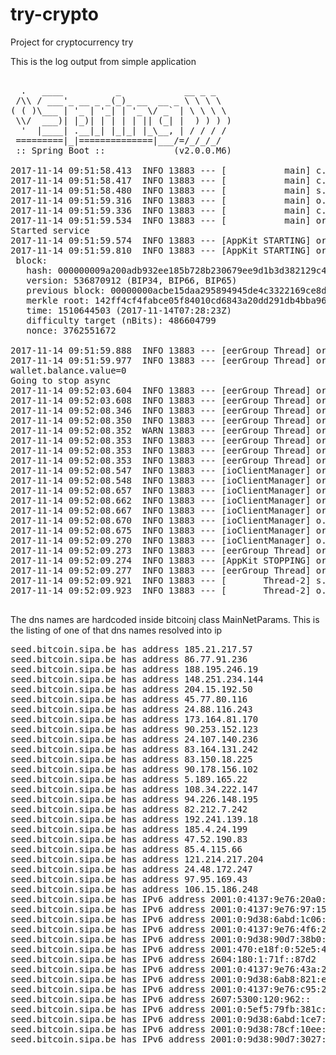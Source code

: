 # try-crypto
Project for cryptocurrency try

This is the log output from simple application

<pre>

  .   ____          _            __ _ _
 /\\ / ___'_ __ _ _(_)_ __  __ _ \ \ \ \
( ( )\___ | '_ | '_| | '_ \/ _` | \ \ \ \
 \\/  ___)| |_)| | | | | || (_| |  ) ) ) )
  '  |____| .__|_| |_|_| |_\__, | / / / /
 =========|_|==============|___/=/_/_/_/
 :: Spring Boot ::             (v2.0.0.M6)

2017-11-14 09:51:58.413  INFO 13883 --- [           main] c.e.trycrypto.TryCryptoApplication       : Starting TryCryptoApplication on kseniia-ThinkPad-E560 with PID 13883 (/home/kseniia/workspace_crypto/try-crypto/bin started by kseniia in /home/kseniia/workspace_crypto/try-crypto)
2017-11-14 09:51:58.417  INFO 13883 --- [           main] c.e.trycrypto.TryCryptoApplication       : No active profile set, falling back to default profiles: default
2017-11-14 09:51:58.480  INFO 13883 --- [           main] s.c.a.AnnotationConfigApplicationContext : Refreshing org.springframework.context.annotation.AnnotationConfigApplicationContext@647fd8ce: startup date [Tue Nov 14 09:51:58 EET 2017]; root of context hierarchy
2017-11-14 09:51:59.316  INFO 13883 --- [           main] o.s.j.e.a.AnnotationMBeanExporter        : Registering beans for JMX exposure on startup
2017-11-14 09:51:59.336  INFO 13883 --- [           main] c.e.trycrypto.TryCryptoApplication       : Started TryCryptoApplication in 1.464 seconds (JVM running for 2.068)
2017-11-14 09:51:59.534  INFO 13883 --- [           main] org.bitcoinj.core.Context                : Creating bitcoinj 0.14.5 context.
Started service
2017-11-14 09:51:59.574  INFO 13883 --- [AppKit STARTING] org.bitcoinj.kits.WalletAppKit           : Starting up with directory = /home/kseniia/tmp/bitcoin
2017-11-14 09:51:59.810  INFO 13883 --- [AppKit STARTING] org.bitcoinj.core.AbstractBlockChain     : chain head is at height 1230341:
 block: 
   hash: 000000009a200adb932ee185b728b230679ee9d1b3d382129c4a7211f4b7a5f3
   version: 536870912 (BIP34, BIP66, BIP65)
   previous block: 00000000acbe15daa295894945de4c3322169ce8dfec45a7a3d0a80718b5f639
   merkle root: 142ff4cf4fabce05f84010cd6843a20dd291db4bba96a4a148d5e91c6d66d634
   time: 1510644503 (2017-11-14T07:28:23Z)
   difficulty target (nBits): 486604799
   nonce: 3762551672

2017-11-14 09:51:59.888  INFO 13883 --- [eerGroup Thread] org.bitcoinj.core.PeerGroup              : Starting ...
2017-11-14 09:51:59.977  INFO 13883 --- [eerGroup Thread] org.bitcoinj.core.PeerGroup              : Localhost peer not detected.
wallet.balance.value=0
Going to stop async
2017-11-14 09:52:03.604  INFO 13883 --- [eerGroup Thread] org.bitcoinj.core.PeerGroup              : Peer discovery took 3,626 s and returned 135 items
2017-11-14 09:52:03.608  INFO 13883 --- [eerGroup Thread] org.bitcoinj.core.PeerGroup              : Waiting 4715 msec before next connect attempt to [93.190.142.127]:18333
2017-11-14 09:52:08.346  INFO 13883 --- [eerGroup Thread] org.bitcoinj.core.PeerGroup              : Attempting connection to [34.252.91.57]:18333     (0 connected, 1 pending, 12 max)
2017-11-14 09:52:08.350  INFO 13883 --- [eerGroup Thread] org.bitcoinj.core.PeerGroup              : Attempting connection to [2a01:4f8:211:14cf:0:0:0:2]:18333     (0 connected, 2 pending, 12 max)
2017-11-14 09:52:08.352  WARN 13883 --- [eerGroup Thread] org.bitcoinj.core.PeerGroup              : Failed to connect to [2a01:4f8:211:14cf:0:0:0:2]:18333: Сеть недоступна
2017-11-14 09:52:08.353  INFO 13883 --- [eerGroup Thread] org.bitcoinj.core.PeerGroup              : [2a01:4f8:211:14cf:0:0:0:2]:18333: Peer died      (0 connected, 1 pending, 12 max)
2017-11-14 09:52:08.353  INFO 13883 --- [eerGroup Thread] org.bitcoinj.core.PeerGroup              : Waiting 1500 msec before next connect attempt to [2001:0:9d38:6ab8:3830:3b9c:aa15:cc84]:18333
2017-11-14 09:52:08.353  INFO 13883 --- [eerGroup Thread] org.bitcoinj.core.PeerGroup              : Waiting 1500 msec before next connect attempt to [64.91.249.152]:18333
2017-11-14 09:52:08.547  INFO 13883 --- [ioClientManager] org.bitcoinj.net.NioClientManager        : Connected to testnet-seed.bitcoin.petertodd.org/34.252.91.57:18333
2017-11-14 09:52:08.548  INFO 13883 --- [ioClientManager] org.bitcoinj.core.Peer                   : Announcing to testnet-seed.bitcoin.petertodd.org/34.252.91.57:18333 as: /bitcoinj:0.14.5/
2017-11-14 09:52:08.657  INFO 13883 --- [ioClientManager] org.bitcoinj.core.Peer                   : [34.252.91.57]:18333: Got version=70015, subVer='/Satoshi:0.15.1/', services=0x13, time=2017-11-14 09:52:08, blocks=1230342
2017-11-14 09:52:08.662  INFO 13883 --- [ioClientManager] org.bitcoinj.core.PeerGroup              : [34.252.91.57]:18333: New peer      (1 connected, 0 pending, 12 max)
2017-11-14 09:52:08.667  INFO 13883 --- [ioClientManager] org.bitcoinj.core.PeerGroup              : Setting download peer: [34.252.91.57]:18333
2017-11-14 09:52:08.670  INFO 13883 --- [ioClientManager] o.b.c.listeners.DownloadProgressTracker  : Downloading block chain of size 1. 
2017-11-14 09:52:08.675  INFO 13883 --- [ioClientManager] org.bitcoin.Secp256k1Context             : java.lang.UnsatisfiedLinkError: no secp256k1 in java.library.path
2017-11-14 09:52:09.270  INFO 13883 --- [ioClientManager] o.b.c.listeners.DownloadProgressTracker  : Chain download 100% done with 0 blocks to go, block date 2017-11-14T07:48:26Z
2017-11-14 09:52:09.273  INFO 13883 --- [eerGroup Thread] org.bitcoinj.core.PeerGroup              : Stopping ...
2017-11-14 09:52:09.274  INFO 13883 --- [AppKit STOPPING] org.bitcoinj.core.PeerGroup              : Awaiting PeerGroup shutdown ...
2017-11-14 09:52:09.277  INFO 13883 --- [eerGroup Thread] org.bitcoinj.core.PeerGroup              : Stopped.
2017-11-14 09:52:09.921  INFO 13883 --- [       Thread-2] s.c.a.AnnotationConfigApplicationContext : Closing org.springframework.context.annotation.AnnotationConfigApplicationContext@647fd8ce: startup date [Tue Nov 14 09:51:58 EET 2017]; root of context hierarchy
2017-11-14 09:52:09.923  INFO 13883 --- [       Thread-2] o.s.j.e.a.AnnotationMBeanExporter        : Unregistering JMX-exposed beans on shutdown

</pre>


The dns names are hardcoded inside bitcoinj class MainNetParams.
This is the listing of one of that dns names resolved into ip

<pre>
seed.bitcoin.sipa.be has address 185.21.217.57
seed.bitcoin.sipa.be has address 86.77.91.236
seed.bitcoin.sipa.be has address 188.195.246.19
seed.bitcoin.sipa.be has address 148.251.234.144
seed.bitcoin.sipa.be has address 204.15.192.50
seed.bitcoin.sipa.be has address 45.77.80.116
seed.bitcoin.sipa.be has address 24.88.116.243
seed.bitcoin.sipa.be has address 173.164.81.170
seed.bitcoin.sipa.be has address 90.253.152.123
seed.bitcoin.sipa.be has address 24.107.140.236
seed.bitcoin.sipa.be has address 83.164.131.242
seed.bitcoin.sipa.be has address 83.150.18.225
seed.bitcoin.sipa.be has address 90.178.156.102
seed.bitcoin.sipa.be has address 5.189.165.22
seed.bitcoin.sipa.be has address 108.34.222.147
seed.bitcoin.sipa.be has address 94.226.148.195
seed.bitcoin.sipa.be has address 82.212.7.242
seed.bitcoin.sipa.be has address 192.241.139.18
seed.bitcoin.sipa.be has address 185.4.24.199
seed.bitcoin.sipa.be has address 47.52.190.83
seed.bitcoin.sipa.be has address 85.4.115.66
seed.bitcoin.sipa.be has address 121.214.217.204
seed.bitcoin.sipa.be has address 24.48.172.247
seed.bitcoin.sipa.be has address 97.95.169.43
seed.bitcoin.sipa.be has address 106.15.186.248
seed.bitcoin.sipa.be has IPv6 address 2001:0:4137:9e76:20a0:856:adf2:de90
seed.bitcoin.sipa.be has IPv6 address 2001:0:4137:9e76:97:155f:3e69:27b5
seed.bitcoin.sipa.be has IPv6 address 2001:0:9d38:6abd:1c06:2a4d:8594:1dfe
seed.bitcoin.sipa.be has IPv6 address 2001:0:4137:9e76:4f6:292f:6294:4c33
seed.bitcoin.sipa.be has IPv6 address 2001:0:9d38:90d7:38b0:ce83:4902:5cf9
seed.bitcoin.sipa.be has IPv6 address 2001:470:e18f:0:52e5:49ff:fe3f:e74d
seed.bitcoin.sipa.be has IPv6 address 2604:180:1:71f::87d2
seed.bitcoin.sipa.be has IPv6 address 2001:0:4137:9e76:43a:20a9:a780:eef1
seed.bitcoin.sipa.be has IPv6 address 2001:0:9d38:6ab8:821:eccc:6d61:9a27
seed.bitcoin.sipa.be has IPv6 address 2001:0:4137:9e76:c95:28a7:53b4:a5fa
seed.bitcoin.sipa.be has IPv6 address 2607:5300:120:962::
seed.bitcoin.sipa.be has IPv6 address 2001:0:5ef5:79fb:381c:358b:ba08:b12c
seed.bitcoin.sipa.be has IPv6 address 2001:0:9d38:6abd:1ce7:533:26f3:2aab
seed.bitcoin.sipa.be has IPv6 address 2001:0:9d38:78cf:10ee:3cb6:fa96:eb81
seed.bitcoin.sipa.be has IPv6 address 2001:0:9d38:90d7:3027:1b7e:b2eb:96de
</pre>